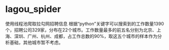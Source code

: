 # lagou_spider
使用线程池爬取拉勾网招聘信息
根据“python”关键字可以搜索到的工作数量1390个，招聘公司329家，分布在22个城市。工作数量最多的前五名分别为北京、上海、深圳、广州、杭州、成都，占工作总数的90%，取这五个城市的样本作为分析基础，其他城市暂不考虑。

